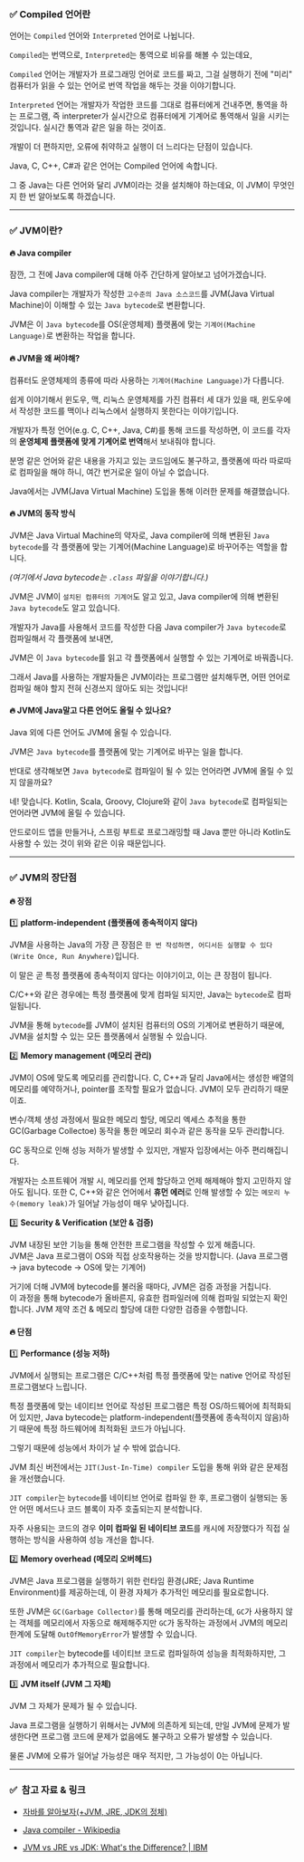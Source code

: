 ### ✅ Compiled 언어란

언어는 `Compiled` 언어와 `Interpreted` 언어로 나뉩니다. 

`Compiled`는 번역으로, `Interpreted`는 통역으로 비유를 해볼 수 있는데요, 

`Compiled` 언어는 개발자가 프로그래밍 언어로 코드를 짜고, 그걸 실행하기 전에 "미리" 컴퓨터가 읽을 수 있는 언어로 번역 작업을 해두는 것을 이야기합니다.

`Interpreted` 언어는 개발자가 작업한 코드를 그대로 컴퓨터에게 건내주면, 통역을 하는 프로그램, 즉 interpreter가 실시간으로 컴퓨터에게 기계어로 통역해서 일을 시키는 것입니다. 실시간 통역과 같은 일을 하는 것이죠.

개발이 더 편하지만, 오류에 취약하고 실행이 더 느리다는 단점이 있습니다.

Java, C, C++, C#과 같은 언어는 Compiled 언어에 속합니다.

그 중 Java는 다른 언어와 달리 JVM이라는 것을 설치해야 하는데요, 이 JVM이 무엇인지 한 번 알아보도록 하겠습니다.

---

### ✅ JVM이란?

#### 🔥 Java compiler

잠깐, 그 전에 Java compiler에 대해 아주 간단하게 알아보고 넘어가겠습니다.

Java compiler는 개발자가 작성한 `고수준의 Java 소스코드`를 JVM(Java Virtual Machine)이 이해할 수 있는 `Java bytecode`로 변환합니다. 

JVM은 이 `Java bytecode`를 OS(운영체제) 플랫폼에 맞는 `기계어(Machine Language)`로 변환하는 작업을 합니다.

#### 🔥 JVM을 왜 써야해?

컴퓨터도 운영체제의 종류에 따라 사용하는 `기계어(Machine Language)`가 다릅니다.

쉽게 이야기해서 윈도우, 맥, 리눅스 운영체제를 가진 컴퓨터 세 대가 있을 때, 윈도우에서 작성한 코드를 맥이나 리눅스에서 실행하지 못한다는 이야기입니다.

개발자가 특정 언어(e.g. C, C++, Java, C#)를 통해 코드를 작성하면, 이 코드를 각자의 **운영체제 플랫폼에 맞게 기계어로 번역**해서 보내줘야 합니다.

분명 같은 언어와 같은 내용을 가지고 있는 코드임에도 불구하고, 플랫폼에 따라 따로따로 컴파일을 해야 하니, 여간 번거로운 일이 아닐 수 없습니다.

Java에서는 JVM(Java Virtual Machine) 도입을 통해 이러한 문제를 해결했습니다.

#### 🔥 JVM의 동작 방식

JVM은 Java Virtual Machine의 약자로, Java compiler에 의해 변환된 `Java bytecode`를 각 플랫폼에 맞는 기계어(Machine Language)로 바꾸어주는 역할을 합니다.

_(여기에서 Java bytecode는 `.class` 파일을 이야기합니다.)_

JVM은 JVM이 `설치된 컴퓨터의 기계어`도 알고 있고, Java compiler에 의해 변환된 `Java bytecode`도 알고 있습니다. 

개발자가 Java를 사용해서 코드를 작성한 다음 Java compiler가 `Java bytecode`로 컴파일해서 각 플랫폼에 보내면,

JVM은 이 `Java bytecode`를 읽고 각 플랫폼에서 실행할 수 있는 기계어로 바꿔줍니다.

그래서 Java를 사용하는 개발자들은 JVM이라는 프로그램만 설치해두면, 어떤 언어로 컴파일 해야 할지 전혀 신경쓰지 않아도 되는 것입니다!

#### 🔥 JVM에 Java말고 다른 언어도 올릴 수 있나요?

Java 외에 다른 언어도 JVM에 올릴 수 있습니다.

JVM은 `Java bytecode`를 플랫폼에 맞는 기계어로 바꾸는 일을 합니다.

반대로 생각해보면 `Java bytecode`로 컴파일이 될 수 있는 언어라면 JVM에 올릴 수 있지 않을까요?

네! 맞습니다. Kotlin, Scala, Groovy, Clojure와 같이 `Java bytecode`로 컴파일되는 언어라면 JVM에 올릴 수 있습니다.

안드로이드 앱을 만들거나, 스프링 부트로 프로그래밍할 때 Java 뿐만 아니라 Kotlin도 사용할 수 있는 것이 위와 같은 이유 때문입니다.

---

### ✅ JVM의 장단점

#### 🔥 장점

1️⃣ **platform-independent (플랫폼에 종속적이지 않다)**

JVM을 사용하는 Java의 가장 큰 장점은 `한 번 작성하면, 어디서든 실행할 수 있다 (Write Once, Run Anywhere)`입니다.

이 말은 곧 특정 플랫폼에 종속적이지 않다는 이야기이고, 이는 큰 장점이 됩니다.

C/C++와 같은 경우에는 특정 플랫폼에 맞게 컴파일 되지만, Java는 `bytecode`로 컴파일됩니다. 

JVM을 통해 `bytecode`를 JVM이 설치된 컴퓨터의 OS의 기계어로 변환하기 때문에, JVM을 설치할 수 있는 모든 플랫폼에서 실행될 수 있습니다. 

2️⃣ **Memory management (메모리 관리)**

JVM이 OS에 맞도록 메모리를 관리합니다. C, C++과 달리 Java에서는 생성한 배열의 메모리를 예약하거나, pointer를 조작할 필요가 없습니다. JVM이 모두 관리하기 때문이죠.

변수/객체 생성 과정에서 필요한 메모리 할당, 메모리 엑세스 추적을 통한 GC(Garbage Collectoe) 동작을 통한 메모리 회수과 같은 동작을 모두 관리합니다.

GC 동작으로 인해 성능 저하가 발생할 수 있지만, 개발자 입장에서는 아주 편리해집니다.

개발자는 소프트웨어 개발 시, 메모리를 언제 할당하고 언제 해제해야 할지 고민하지 않아도 됩니다. 또한 C, C++와 같은 언어에서 **휴먼 에러**로 인해 발생할 수 있는 `메모리 누수(memory leak)`가 일어날 가능성이 매우 낮아집니다.

3️⃣ **Security & Verification (보안 & 검증)**

JVM 내장된 보안 기능을 통해 안전한 프로그램을 작성할 수 있게 해줍니다.   
JVM은 Java 프로그램이 OS와 직접 상호작용하는 것을 방지합니다. (Java 프로그램 → java bytecode → OS에 맞는 기계어)

거기에 더해 JVM에 bytecode를 불러올 때마다, JVM은 검증 과정을 거칩니다.  
이 과정을 통해 bytecode가 올바른지, 유효한 컴파일러에 의해 컴파일 되었는지 확인합니다. JVM 제약 조건 & 메모리 할당에 대한 다양한 검증을 수행합니다.



#### 🔥 단점

1️⃣ **Performance (성능 저하)**

JVM에서 실행되는 프로그램은 C/C++처럼 특정 플랫폼에 맞는 native 언어로 작성된 프로그램보다 느립니다.

특정 플랫폼에 맞는 네이티브 언어로 작성된 프로그램은 특정 OS/하드웨어에 최적화되어 있지만, Java bytecode는 platform-independent(플랫폼에 종속적이지 않음)하기 때문에 특정 하드웨어에 최적화된 코드가 아닙니다.

그렇기 때문에 성능에서 차이가 날 수 밖에 없습니다.

JVM 최신 버전에서는 `JIT(Just-In-Time) compiler` 도입을 통해 위와 같은 문제점을 개선했습니다.

`JIT compiler`는 `bytecode`를 네이티브 언어로 컴파일 한 후, 프로그램이 실행되는 동안 어떤 메서드나 코드 블록이 자주 호출되는지 분석합니다. 

자주 사용되는 코드의 경우 **이미 컴파일 된 네이티브 코드**를 캐시에 저장했다가 직접 실행하는 방식을 사용하여 성능 개선을 합니다.

2️⃣ **Memory overhead (메모리 오버헤드)**

JVM은 Java 프로그램을 실행하기 위한 런타임 환경(JRE; Java Runtime Environment)를 제공하는데, 이 환경 자체가 추가적인 메모리를 필요로합니다.

또한 JVM은 `GC(Garbage Collector)`를 통해 메모리를 관리하는데, `GC`가 사용하지 않는 객체를 메모리에서 자동으로 해제해주지만 `GC`가 동작하는 과정에서 JVM의 메모리 한계에 도달해 `OutOfMemoryError`가 발생할 수 있습니다.

`JIT compiler`는 bytecode를 네이티브 코드로 컴파일하여 성능을 최적화하지만, 그 과정에서 메모리가 추가적으로 필요합니다.

3️⃣ **JVM itself (JVM 그 자체)**

JVM 그 자체가 문제가 될 수 있습니다.

Java 프로그램을 실행하기 위해서는 JVM에 의존하게 되는데, 만일 JVM에 문제가 발생한다면 프로그램 코드에 문제가 없음에도 불구하고 오류가 발생할 수 있습니다.

물론 JVM에 오류가 일어날 가능성은 매우 적지만, 그 가능성이 0는 아닙니다.

---

### ✅  참고 자료 & 링크

- [자바를 알아보자(+JVM, JRE, JDK의 정체)](https://www.youtube.com/watch?v=OxvtGYvVkRU)

- [Java compiler - Wikipedia](https://en.wikipedia.org/wiki/Java_compiler)

- [JVM vs JRE vs JDK: What's the Difference? | IBM](https://www.ibm.com/think/topics/jvm-vs-jre-vs-jdk)